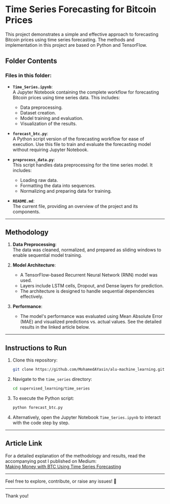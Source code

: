 # Time Series Forecasting for Bitcoin Prices

This project demonstrates a simple and effective approach to forecasting Bitcoin prices using time series forecasting. The methods and implementation in this project are based on Python and TensorFlow.

## Folder Contents

### Files in this folder:
- **`Time_Series.ipynb`**:  
  A Jupyter Notebook containing the complete workflow for forecasting Bitcoin prices using time series data. This includes:
  - Data preprocessing.
  - Dataset creation.
  - Model training and evaluation.
  - Visualization of the results.

- **`forecast_btc.py`**:  
  A Python script version of the forecasting workflow for ease of execution. Use this file to train and evaluate the forecasting model without requiring Jupyter Notebook.

- **`preprocess_data.py`**:  
  This script handles data preprocessing for the time series model. It includes:
  - Loading raw data.
  - Formatting the data into sequences.
  - Normalizing and preparing data for training.

- **`README.md`**:  
  The current file, providing an overview of the project and its components.

---

## Methodology
1. **Data Preprocessing**:  
   The data was cleaned, normalized, and prepared as sliding windows to enable sequential model training.

2. **Model Architecture**:  
   - A TensorFlow-based Recurrent Neural Network (RNN) model was used.
   - Layers include LSTM cells, Dropout, and Dense layers for prediction.
   - The architecture is designed to handle sequential dependencies effectively.

3. **Performance**:  
   - The model's performance was evaluated using Mean Absolute Error (MAE) and visualized predictions vs. actual values. See the detailed results in the linked article below.

---

## Instructions to Run
1. Clone this repository:
   ```bash
   git clone https://github.com/MohamedAYasin/alu-machine_learning.git
   ```
2. Navigate to the `time_series` directory:
   ```bash
   cd supervised_learning/time_series
   ```
3. To execute the Python script:
   ```bash
   python forecast_btc.py
   ```

4. Alternatively, open the Jupyter Notebook `Time_Series.ipynb` to interact with the code step by step.

---

## Article Link
For a detailed explanation of the methodology and results, read the accompanying post I published on Medium:  
[Making Money with BTC Using Time Series Forecasting](https://medium.com/@m.yasin/making-money-with-btc-using-time-series-forecasting-a-simple-guide-902adf08a235)

---

Feel free to explore, contribute, or raise any issues! 🚀

--- 

Thank you!
